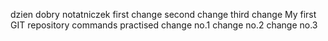 dzien dobry
notatniczek
first change
second change
third change
My first GIT repository commands practised
change no.1
change no.2
change no.3
